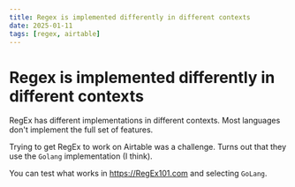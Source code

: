 ```yaml
---
title: Regex is implemented differently in different contexts
date: 2025-01-11
tags: [regex, airtable]
---
```

# Regex is implemented differently in different contexts

RegEx has different implementations in different contexts. Most languages don't implement the full set of features.

Trying to get RegEx to work on Airtable was a challenge. Turns out that they use the `Golang` implementation (I think).

You can test what works in https://RegEx101.com and selecting `GoLang`.